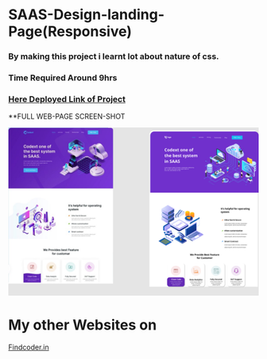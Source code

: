 # SAAS-Design-landing-Page(Responsive)

### By making this project i learnt lot about  nature of css.

### Time Required Around **9hrs**
 
### [Here Deployed Link of Project](https://saas-sunflower-0d0e21.netlify.app/)

**FULL WEB-PAGE SCREEN-SHOT

![Screen-shots](13.png)


# My other Websites on
 

 [Findcoder.in](https://www.findcoder.io/u/raavan)
